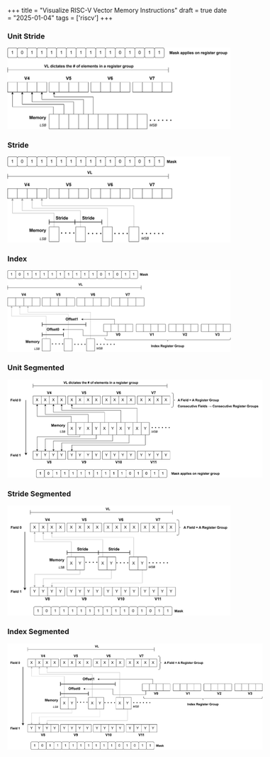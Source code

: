 +++
title = "Visualize RISC-V Vector Memory Instructions"
draft = true
date = "2025-01-04"
tags = ['riscv']
+++

### Unit Stride

<div style="text-align: center; min-width: 50vw;">
  <picture>
    <source srcset="/images/riscv-unit-stride-load.dark.svg" media="(prefers-color-scheme: dark)">
    <img src="/images/riscv-unit-stride-load.light.svg">
  </picture>
</div>

### Stride

<div style="text-align: center; min-width: 45vw;">
  <picture>
    <source srcset="/images/riscv-stride-load.dark.svg" media="(prefers-color-scheme: dark)">
    <img src="/images/riscv-stride-load.light.svg">
  </picture>
</div>

### Index

<div style="text-align: center; min-width: 50vw;">
  <picture>
    <source srcset="/images/riscv-index-load.dark.svg" media="(prefers-color-scheme: dark)">
    <img src="/images/riscv-index-load.light.svg">
  </picture>
</div>

### Unit Segmented

<div style="text-align: center; min-width: 60vw;">
  <picture>
    <source srcset="/images/riscv-unit-segmented-load.dark.svg" media="(prefers-color-scheme: dark)">
    <img src="/images/riscv-unit-segmented-load.light.svg">
  </picture>
</div>

### Stride Segmented

<div style="text-align: center; min-width: 50vw;">
  <picture>
    <source srcset="/images/riscv-stride-segmented-load.dark.svg" media="(prefers-color-scheme: dark)">
    <img src="/images/riscv-stride-segmented-load.light.svg">
  </picture>
</div>

### Index Segmented

<div style="text-align: center; min-width: 60vw;">
  <picture>
    <source srcset="/images/riscv-index-segmented-load.dark.svg" media="(prefers-color-scheme: dark)">
    <img src="/images/riscv-index-segmented-load.light.svg">
  </picture>
</div>